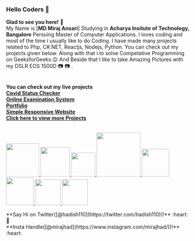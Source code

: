 ### Hello Coders 👋

**Glad to see you here!** :star_struck: 
<br>
My Name is [**MD Miraj Ansari**] Studying in **Acharya Insitute of Technology, Bangalore** Persuing Master of Computer Applications. I loves coding and most of the time i usually like to do Coding. I have made many projects related to Php, C#.NET, Reactjs, Nodejs, Python. You can check out my projects given below. Along with that i to solve Competative Programming on GeeksforGeeks.😉 And Beside that I like to take Amazing Pictures with my DSLR EOS 1500D  📷 📷 .
<br>
<br>
<br>
**You can check out my live projects**
<br>
[**Covid Status Checker**](https://mirajhad.github.io/COVID-19-STATUS/)
<br>
[**Online Examination System**](https://exam01.000webhostapp.com)
<br>
[**Portfolio**](https://mdmiraj.netlify.app)
<br>
[**Simple Responsive Website**](https://mirajhad.github.io/Responsive-Website/)
<br>
[**Click here to view more Projects**](https://github.com/mirajhad?tab=repositories)
<br>
<br>
<p float="left">
  <a href="https://isocpp.org" target="_blank" >
    <img src="https://raw.githubusercontent.com/mirajhad/mirajhad/master/Logos/c%2B%2B.png"  height="90" />
  </a>
  <a href="https://www.docker.com/" target="_blank" >
    <img src="https://raw.githubusercontent.com/itsksaurabh/itsksaurabh/master/assets/docker.gif"  height="80" /> 
  </a>
  
  <a href="https://docs.gitlab.com/ee/ci/" target="_blank" >
    <img src="https://raw.githubusercontent.com/itsksaurabh/itsksaurabh/master/assets/cicd.gif"  height="65" />
  </a>
  <a href="https://javascript.info" target="_blank" >
    <img src="https://raw.githubusercontent.com/mirajhad/mirajhad/master/Logos/js.gif" width="120" />
  </a>
  <a href="https://www.mongodb.com" target="_blank" >
    <img src="https://raw.githubusercontent.com/mirajhad/mirajhad/master/Logos/mongo.gif"  height="75" />
  </a>
  <a href="https://www.php.net" target="_blank" >
    <img src="https://raw.githubusercontent.com/mirajhad/mirajhad/master/Logos/php.gif"  height="75" />
  </a>
  <a href="https://www.w3.org/wiki/The_web_standards_model_-_HTML_CSS_and_JavaScript" target="_blank" >
    <img src="https://raw.githubusercontent.com/mirajhad/mirajhad/master/Logos/html-css-js.png" height="70" />
  </a>
  <a href="https://www.postgresql.org" target="_blank" >
    <img src="https://raw.githubusercontent.com/mirajhad/mirajhad/master/Logos/postgresql.gif" height="70" />
  </a>
 </p>
**Say Hi on Twitter([@hadish110](https://twitter.com/hadish110))!** :heart: 💬
<br>
**Insta Handle([@mirajhad](https://www.instagram.com/mirajhad/))!** :heart:
<br>
